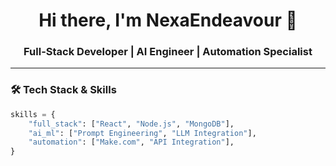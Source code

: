 <div align="center">
  <h1>Hi there, I'm NexaEndeavour 👋</h1>
  <h3>Full-Stack Developer | AI Engineer | Automation Specialist</h3>
</div>

---

### 🛠️ Tech Stack & Skills
```python
skills = {
    "full_stack": ["React", "Node.js", "MongoDB"],
    "ai_ml": ["Prompt Engineering", "LLM Integration"],
    "automation": ["Make.com", "API Integration"],
}
